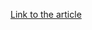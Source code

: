 [Link to the article](https://medium.com/@woj_ciech/betabot-still-alive-with-multi-stage-packing-fbe8ef211d39)
